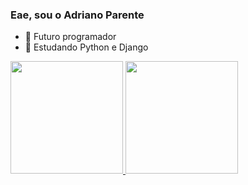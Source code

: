 ### Eae, sou o Adriano Parente

- 🔭 Futuro programador
- 🌱 Estudando Python e Django

<div>
  <a href="https://github.com/adrianopmachado">
  <img height="180em" src="https://github-readmestats.vercel.app/apiusername=adrianopmachado&show_icons=true&theme=dracula&include_all_commits=true&count_private=true"/>
  <img height="180em" src="https://github-readme-stats.vercel.app/api/top-langs/?username=adrianopmachado&layout=compact&langs_count=7&theme=dracula"/>
</div>
